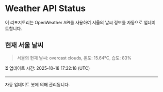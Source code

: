 
# Weather API Status

이 리포지토리는 OpenWeather API를 사용하여 서울의 날씨 정보를 자동으로 업데이트합니다.

## 현재 서울 날씨
> 서울의 현재 날씨: overcast clouds, 온도: 15.64°C, 습도: 83%

⏳ 업데이트 시간: 2025-10-18 17:22:18 (UTC)

---
자동 업데이트 봇에 의해 관리됩니다.
